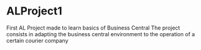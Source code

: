 # ALProject1
First AL Project made to learn basics of Business Central
The project consists in adapting the business central environment to the operation of a certain courier company

